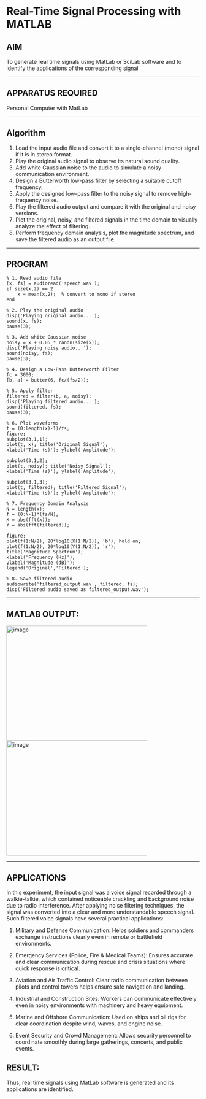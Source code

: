# Real-Time Signal Processing with MATLAB

## AIM
To generate real time signals using MatLab or SciLab software and to identify the applications of the corresponding signal

---
## APPARATUS REQUIRED
Personal Computer with MatLab

---
## Algorithm
1. Load the input audio file and convert it to a single-channel (mono) signal if it is in stereo format.
2. Play the original audio signal to observe its natural sound quality.
3. Add white Gaussian noise to the audio to simulate a noisy communication environment.
4. Design a Butterworth low-pass filter by selecting a suitable cutoff frequency.
5. Apply the designed low-pass filter to the noisy signal to remove high-frequency noise.
6. Play the filtered audio output and compare it with the original and noisy versions.
7. Plot the original, noisy, and filtered signals in the time domain to visually analyze the effect of filtering.
8. Perform frequency domain analysis, plot the magnitude spectrum, and save the filtered audio as an output file.
---
## PROGRAM

```
% 1. Read audio file
[x, fs] = audioread('speech.wav');  
if size(x,2) == 2
    x = mean(x,2);  % convert to mono if stereo
end

% 2. Play the original audio
disp('Playing original audio...');
sound(x, fs);
pause(3);

% 3. Add white Gaussian noise
noisy = x + 0.05 * randn(size(x));
disp('Playing noisy audio...');
sound(noisy, fs);
pause(3);

% 4. Design a Low-Pass Butterworth Filter
fc = 3000;                    
[b, a] = butter(6, fc/(fs/2)); 

% 5. Apply filter
filtered = filter(b, a, noisy);
disp('Playing filtered audio...');
sound(filtered, fs);
pause(3);

% 6. Plot waveforms
t = (0:length(x)-1)/fs;
figure;
subplot(3,1,1);
plot(t, x); title('Original Signal');
xlabel('Time (s)'); ylabel('Amplitude');

subplot(3,1,2);
plot(t, noisy); title('Noisy Signal');
xlabel('Time (s)'); ylabel('Amplitude');

subplot(3,1,3);
plot(t, filtered); title('Filtered Signal');
xlabel('Time (s)'); ylabel('Amplitude');

% 7. Frequency Domain Analysis
N = length(x);
f = (0:N-1)*(fs/N);
X = abs(fft(x));
Y = abs(fft(filtered));

figure;
plot(f(1:N/2), 20*log10(X(1:N/2)), 'b'); hold on;
plot(f(1:N/2), 20*log10(Y(1:N/2)), 'r');
title('Magnitude Spectrum');
xlabel('Frequency (Hz)');
ylabel('Magnitude (dB)');
legend('Original','Filtered');

% 8. Save filtered audio
audiowrite('filtered_output.wav', filtered, fs);
disp('Filtered audio saved as filtered_output.wav');

```
---
## MATLAB OUTPUT:

<img width="367" height="300" alt="image" src="https://github.com/user-attachments/assets/eba32476-c55a-4a34-b9a6-00151897950f" />

<img width="367" height="300" alt="image" src="https://github.com/user-attachments/assets/23a85065-aa78-47e6-84e4-5e0bf0838727" />


---

## APPLICATIONS

In this experiment, the input signal was a voice signal recorded through a walkie-talkie, which contained noticeable crackling and background noise due to radio interference. After applying noise filtering techniques, the signal was converted into a clear and more understandable speech signal. Such filtered voice signals have several practical applications:

1. Military and Defense Communication:
Helps soldiers and commanders exchange instructions clearly even in remote or battlefield environments.

2. Emergency Services (Police, Fire & Medical Teams):
Ensures accurate and clear communication during rescue and crisis situations where quick response is critical.

3. Aviation and Air Traffic Control:
Clear radio communication between pilots and control towers helps ensure safe navigation and landing.

4. Industrial and Construction Sites:
Workers can communicate effectively even in noisy environments with machinery and heavy equipment.

5. Marine and Offshore Communication:
Used on ships and oil rigs for clear coordination despite wind, waves, and engine noise.

6. Event Security and Crowd Management:
Allows security personnel to coordinate smoothly during large gatherings, concerts, and public events.

## RESULT:
Thus, real time signals using MatLab software is generated and its applications are identified.
